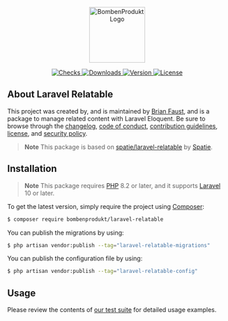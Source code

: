 <p align="center">
    <a href="https://bombenprodukt.com" target="_blank">
        <img src="https://raw.githubusercontent.com/faustbrian/assets/main/logo-text.svg" width="128" alt="BombenProdukt Logo" />
    </a>
</p>

<p align="center">
    <a href="https://github.com/faustbrian/laravel-relatable/actions">
        <img src="https://badge.sh/github/check-runs/BombenProdukt/laravel-relatable" alt="Checks" />
    </a>
    <a href="https://packagist.org/packages/bombenprodukt/laravel-relatable">
        <img src="https://badge.sh/packagist/downloads/BombenProdukt/laravel-relatable" alt="Downloads" />
    </a>
    <a href="https://packagist.org/packages/bombenprodukt/laravel-relatable">
        <img src="https://badge.sh/packagist/version/BombenProdukt/laravel-relatable" alt="Version" />
    </a>
    <a href="https://packagist.org/packages/bombenprodukt/laravel-relatable">
        <img src="https://badge.sh/packagist/license/BombenProdukt/laravel-relatable" alt="License" />
    </a>
</p>

## About Laravel Relatable

This project was created by, and is maintained by [Brian Faust](https://github.com/faustbrian), and is a package to manage related content with Laravel Eloquent. Be sure to browse through the [changelog](CHANGELOG.md), [code of conduct](.github/CODE_OF_CONDUCT.md), [contribution guidelines](.github/CONTRIBUTING.md), [license](LICENSE), and [security policy](.github/SECURITY.md).

> **Note**
> This package is based on [spatie/laravel-relatable](https://github.com/spatie/laravel-relatable) by [Spatie](https://github.com/sponsors/spatie).

## Installation

> **Note**
> This package requires [PHP](https://www.php.net/) 8.2 or later, and it supports [Laravel](https://laravel.com/) 10 or later.

To get the latest version, simply require the project using [Composer](https://getcomposer.org/):

```bash
$ composer require bombenprodukt/laravel-relatable
```

You can publish the migrations by using:

```bash
$ php artisan vendor:publish --tag="laravel-relatable-migrations"
```

You can publish the configuration file by using:

```bash
$ php artisan vendor:publish --tag="laravel-relatable-config"
```

## Usage

Please review the contents of [our test suite](/tests) for detailed usage examples.
